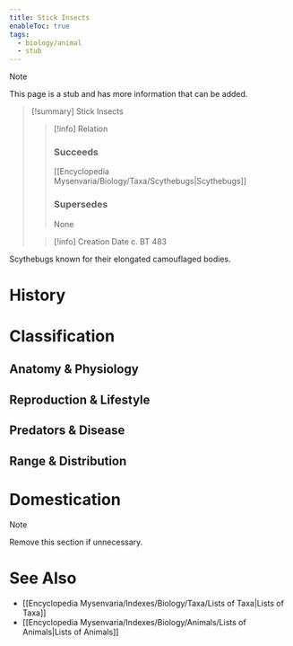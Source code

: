 ```yaml
---
title: Stick Insects
enableToc: true
tags:
  - biology/animal
  - stub
---
```


> [!note]
> This page is a stub and has more information that can be added.

> [!summary] Stick Insects
> > [!info] Relation
> > ### Succeeds
> > [[Encyclopedia Mysenvaria/Biology/Taxa/Scythebugs|Scythebugs]]
> > ### Supersedes
> > None
>
> > [!info] Creation Date
> > c. BT 483

Scythebugs known for their elongated camouflaged bodies.
# History

# Classification
## Anatomy & Physiology

## Reproduction & Lifestyle

## Predators & Disease

## Range & Distribution

# Domestication

> [!note]
> Remove this section if unnecessary.
# See Also
- [[Encyclopedia Mysenvaria/Indexes/Biology/Taxa/Lists of Taxa|Lists of Taxa]]
- [[Encyclopedia Mysenvaria/Indexes/Biology/Animals/Lists of Animals|Lists of Animals]]